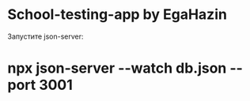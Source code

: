 # School-testing-app by EgaHazin

Запустите json-server:
# npx json-server --watch db.json --port 3001

